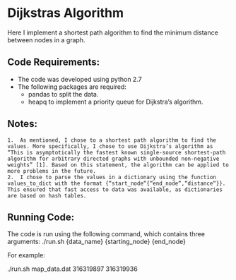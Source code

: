 # Dijkstras Algorithm
Here I implement a shortest path algorithm to find the minimum distance between nodes in a graph.

## Code Requirements:

- The code was developed using python 2.7
- The following packages are required:
    - pandas to split the data.
    - heapq to implement a priority queue for Dijkstra’s algorithm.

## Notes:

	1.	As mentioned, I chose to a shortest path algorithm to find the values. More specifically, I chose to use Dijkstra’s algorithm as “This is asymptotically the fastest known single-source shortest-path algorithm for arbitrary directed graphs with unbounded non-negative weights” [1]. Based on this statement, the algorithm can be applied to more problems in the future.
	2.	I chose to parse the values in a dictionary using the function values_to_dict with the format {“start_node“{“end_node“,“distance“}}. This ensured that fast access to data was available, as dictionaries are based on hash tables. 

## Running Code:

The code is run using the following command, which contains three arguments:
./run.sh {data_name} {starting_node} {end_node}

For example:

 ./run.sh map_data.dat 316319897 316319936

